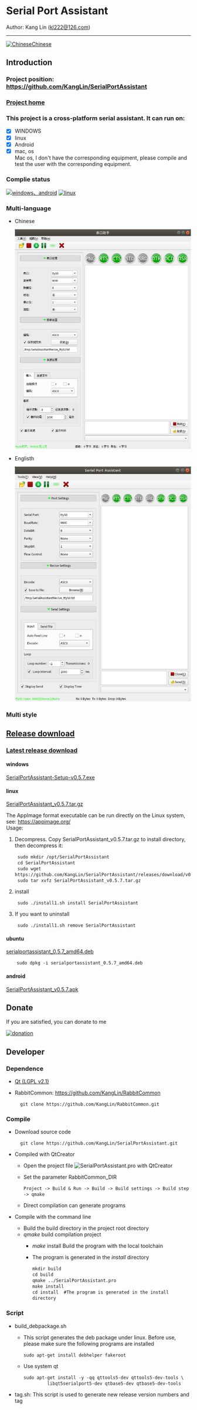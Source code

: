 # Serial Port Assistant

Author: Kang Lin (kl222@126.com)

--------------------------------

[<img src="App/Resource/png/China.png" alt="Chinese" title="Chinese" width="16" height="16" />Chinese](README_zh_CN.md)

## Introduction
### Project position: https://github.com/KangLin/SerialPortAssistant
### [Project home](http://kanglin.github.io/SerialPortAssistant)
### This project is a cross-platform serial assistant. It can run on:

- [x] WINDOWS
- [x] linux
- [x] Android
- [x] mac, os  
      Mac os, I don't have the corresponding equipment,
      please compile and test the user with the corresponding equipment.

### Complie status

[![windows、android](https://ci.appveyor.com/api/projects/status/y77e828ysqc79r9o?svg=true)](https://ci.appveyor.com/project/KangLin/serialportassistant)
[![linux](https://travis-ci.org/KangLin/SerialPortAssistant.svg?branch=master)](https://travis-ci.org/KangLin/SerialPortAssistant)

### Multi-language
   
* Chinese

  ![Chinese](Docs/ui-zh.jpg)

* Englisth

    ![Englisth](Docs/ui-en.jpg)

### Multi style

## [Release download](https://github.com/KangLin/SerialPortAssistant/releases)  
### [Latest release download](https://github.com/KangLin/SerialPortAssistant/releases/latest)

#### windows
    
[SerialPortAssistant-Setup-v0.5.7.exe](https://github.com/KangLin/SerialPortAssistant/releases/download/v0.5.7/SerialPortAssistant-Setup-v0.5.7.exe)

#### linux

[SerialPortAssistant_v0.5.7.tar.gz](https://github.com/KangLin/SerialPortAssistant/releases/download/v0.5.7/SerialPortAssistant_v0.5.7.tar.gz)  

The AppImage format executable can be run directly on the Linux system, see: https://appimage.org/  
Usage:

1. Decompress. Copy SerialPortAssistant_v0.5.7.tar.gz to install directory, then decompress it:

        sudo mkdir /opt/SerialPortAssistant
        cd SerialPortAssistant
        sudo wget https://github.com/KangLin/SerialPortAssistant/releases/download/v0.5.7/SerialPortAssistant_v0.5.7.tar.gz
        sudo tar xvfz SerialPortAssistant_v0.5.7.tar.gz
    
2. install
    
        sudo ./install1.sh install SerialPortAssistant
   
3. If you want to uninstall
    
        sudo ./install1.sh remove SerialPortAssistant

#### ubuntu

[serialportassistant_0.5.7_amd64.deb](https://github.com/KangLin/SerialPortAssistant/releases/download/v0.5.7/serialportassistant_0.5.7_amd64.deb)

        sudo dpkg -i serialportassistant_0.5.7_amd64.deb

#### android

[SerialPortAssistant_v0.5.7.apk](https://github.com/KangLin/SerialPortAssistant/releases/download/v0.5.7/SerialPortAssistant_v0.5.7.apk)
    
## Donate  
If you are satisfied, you can donate to me

[![donation](https://gitee.com/kl222/RabbitCommon/raw/master/Src/Resource/image/Contribute.png "donation")](https://gitee.com/kl222/RabbitCommon/raw/master/Src/Resource/image/Contribute.png "donation")

## Developer  
### Dependence  

+ [Qt (LGPL v2.1)](http://qt.io/)
+ RabbitCommon: https://github.com/KangLin/RabbitCommon

        git clone https://github.com/KangLin/RabbitCommon.git

### Compile  
  
- Download source code

        git clone https://github.com/KangLin/SerialPortAssistant.git

- Compiled with QtCreator
  + Open the project file ![SerialPortAssistant.pro](SerialPortAssistant.pro) with QtCreator
  + Set the parameter RabbitCommon_DIR

        Project -> Build & Run -> Build -> Build settings -> Build step -> qmake 

  + Direct compilation can generate programs
- Compile with the command line
  + Build the build directory in the project root directory
  + *qmake* build compilation project
    - *make* install Build the program with the local toolchain
    - The program is generated in the *install* directory

          mkdir build
          cd build
          qmake ../SerialPortAssistant.pro
          make install
          cd install  #The program is generated in the install directory

### Script  

- build_debpackage.sh
  + This script generates the deb package under linux.
    Before use, please make sure the following programs are installed
  
        sudo apt-get install debhelper fakeroot 
    
  + Use system qt

        sudo apt-get install -y -qq qttools5-dev qttools5-dev-tools \
                 libqt5serialport5-dev qtbase5-dev qtbase5-dev-tools

- tag.sh: This script is used to generate new release version numbers and tag
